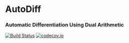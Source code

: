 # AutoDiff

### Automatic Differentiation Using Dual Arithmetic
[![Build Status](https://travis-ci.org/sabjohnso/AutoDiff.jl.svg?branch=master)](https://travis-ci.org/sabjohnso/AutoDiff.jl)
[![codecov.io](http://codecov.io/github/sabjohnso/AutoDiff.jl/coverage.svg?branch=master)](http://codecov.io/github/sabjohnso/AutoDiff.jl?branch=master)

